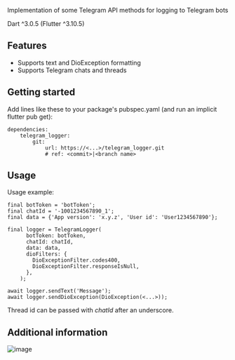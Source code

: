Implementation of some Telegram API methods for logging to Telegram bots

Dart ^3.0.5 (Flutter ^3.10.5)

## Features

- Supports text and DioException formatting
- Supports Telegram chats and threads

## Getting started

Add lines like these to your package's pubspec.yaml (and run an implicit flutter pub get):

```
dependencies:
    telegram_logger:
        git:
            url: https://<...>/telegram_logger.git
            # ref: <commit>|<branch name>
```

## Usage

Usage example:

```
final botToken = 'botToken';
final chatId = '-1001234567890_1';
final data = {'App version': 'x.y.z', 'User id': 'User1234567890'};

final logger = TelegramLogger(
      botToken: botToken,
      chatId: chatId,
      data: data,
      dioFilters: {
        DioExceptionFilter.codes400,
        DioExceptionFilter.responseIsNull,
      },
    );

await logger.sendText('Message');
await logger.sendDioException(DioException(<...>));
```

Thread id can be passed with _chatId_ after an underscore.

## Additional information
![image](https://github.com/user-attachments/assets/e69eeca1-9e6e-40a3-959f-79dabc755ede)

